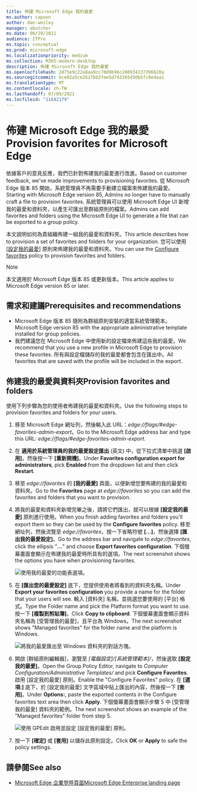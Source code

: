 ```yaml
---
title: 佈建 Microsoft Edge 我的最愛
ms.author: capoon
author: dan-wesley
manager: abutcher
ms.date: 06/29/2021
audience: ITPro
ms.topic: conceptual
ms.prod: microsoft-edge
ms.localizationpriority: medium
ms.collection: M365-modern-desktop
description: 佈建 Microsoft Edge 我的最愛
ms.openlocfilehash: 2d75e9c22a8aa9cc70d8b96c280934137396620a
ms.sourcegitcommit: bce02a5ce2617bb37ee5d743365d50b5fc8e4aa1
ms.translationtype: MT
ms.contentlocale: zh-TW
ms.lasthandoff: 07/09/2021
ms.locfileid: "11642179"
---
```

# <a name="provision-favorites-for-microsoft-edge"></a><span data-ttu-id="283b7-103">佈建 Microsoft Edge 我的最愛</span><span class="sxs-lookup"><span data-stu-id="283b7-103">Provision favorites for Microsoft Edge</span></span>

<span data-ttu-id="283b7-104">依據客戶的意見反應，我們已針對佈建我的最愛進行改進。</span><span class="sxs-lookup"><span data-stu-id="283b7-104">Based on customer feedback, we've made improvements to provisioning favorites.</span></span> <span data-ttu-id="283b7-105">從 Microsoft Edge 版本 85 開始，系統管理員不再需要手動建立檔案來佈建我的最愛。</span><span class="sxs-lookup"><span data-stu-id="283b7-105">Starting with Microsoft Edge version 85, Admins no longer have to manually craft a file to provision favorites.</span></span> <span data-ttu-id="283b7-106">系統管理員可以使用 Microsoft Edge UI 新增我的最愛和資料夾，以產生可匯出至群組原則的檔案。</span><span class="sxs-lookup"><span data-stu-id="283b7-106">Admins can add favorites and folders using the Microsoft Edge UI to generate a file that can be exported to a group policy.</span></span>

<span data-ttu-id="283b7-107">本文說明如何為貴組織佈建一組我的最愛和資料夾。</span><span class="sxs-lookup"><span data-stu-id="283b7-107">This article describes how to provision a set of favorites and folders for your organization.</span></span> <span data-ttu-id="283b7-108">您可以使用 [[設定我的最愛]](//DeployEdge/microsoft-edge-policies#configure-favorites) 原則來佈建我的最愛和資料夾。</span><span class="sxs-lookup"><span data-stu-id="283b7-108">You can use the [Configure favorites](//DeployEdge/microsoft-edge-policies#configure-favorites) policy to provision favorites and folders.</span></span>

> [!NOTE]
> <span data-ttu-id="283b7-109">本文適用於 Microsoft Edge 版本 85 或更新版本。</span><span class="sxs-lookup"><span data-stu-id="283b7-109">This article applies to Microsoft Edge version 85 or later.</span></span>

## <a name="prerequisites-and-recommendations"></a><span data-ttu-id="283b7-110">需求和建議</span><span class="sxs-lookup"><span data-stu-id="283b7-110">Prerequisites and recommendations</span></span>

- <span data-ttu-id="283b7-111">Microsoft Edge 版本 85 隨附為群組原則安裝的適當系統管理範本。</span><span class="sxs-lookup"><span data-stu-id="283b7-111">Microsoft Edge version 85 with the appropriate administrative template installed for group policies.</span></span>
- <span data-ttu-id="283b7-112">我們建議您在 Microsoft Edge 中使用新的設定檔來佈建這些我的最愛。</span><span class="sxs-lookup"><span data-stu-id="283b7-112">We recommend that you use a new profile in Microsoft Edge to provision these favorites.</span></span> <span data-ttu-id="283b7-113">所有與設定檔儲存的我的最愛都會包含在匯出中。</span><span class="sxs-lookup"><span data-stu-id="283b7-113">All favorites that are saved with the profile will be included in the export.</span></span>  

## <a name="provision-favorites-and-folders"></a><span data-ttu-id="283b7-114">佈建我的最愛與資料夾</span><span class="sxs-lookup"><span data-stu-id="283b7-114">Provision favorites and folders</span></span>

<span data-ttu-id="283b7-115">使用下列步驟為您的使用者佈建我的最愛和資料夾。</span><span class="sxs-lookup"><span data-stu-id="283b7-115">Use the following steps to provision favorites and folders for your users.</span></span>

1. <span data-ttu-id="283b7-116">移至 Microsoft Edge 網址列，然後輸入此 URL：*edge://flags/#edge-favorites-admin-export*。</span><span class="sxs-lookup"><span data-stu-id="283b7-116">Go to the Microsoft Edge address bar and type this URL: *edge://flags/#edge-favorites-admin-export*.</span></span>
2. <span data-ttu-id="283b7-117">在 **適用於系統管理員的我的最愛設定匯出** (英文) 中，從下拉式清單中挑選 **[啟用]**，然後按一下 **[重新開機]**。</span><span class="sxs-lookup"><span data-stu-id="283b7-117">Under **Favorites configuration export for administrators**, pick **Enabled** from the dropdown list and then click **Restart**.</span></span>

3. <span data-ttu-id="283b7-118">移至 *edge://favorites* 的 **[我的最愛]** 頁面，以便新增您要佈建的我的最愛和資料夾。</span><span class="sxs-lookup"><span data-stu-id="283b7-118">Go to the **Favorites** page at *edge://favorites* so you can add the favorites and folders that you want to provision.</span></span>

<!--
4. On the **Favorites bar**, click **Add folder**. The folder structure of favorites that are set in the profile you're using will be reflected in the folder you provision for your users. The next screenshot shows "Managed favorites", the folder we'll use to provision favorites.

   ![Add a folder](media/edge-learnmore-provision-favorites/provision-favorites-add-folder.png)

   > [!TIP]
   > Add existing folders that contain favorites you want to provision for your users.

5. Select "Managed favorites" and then click **Add favorite**. The next screenshot shows the favorite we've added.

   ![Add a favorite](media/edge-learnmore-provision-favorites/provision-favorites-add-favorite.png)-->

4. <span data-ttu-id="283b7-119">將我的最愛和資料夾新增完畢之後，請將它們匯出，就可以根據 **[設定我的最愛]** 原則進行使用。</span><span class="sxs-lookup"><span data-stu-id="283b7-119">When you finish adding favorites and folders you'll export them so they can be used by the **Configure favorites** policy.</span></span> <span data-ttu-id="283b7-120">移至網址列，然後流覽至 *edge://favorites*，按一下省略符號 **[...]**，然後選擇 **[匯出我的最愛設定]**。</span><span class="sxs-lookup"><span data-stu-id="283b7-120">Go to the address bar and navigate to *edge://favorites*, click the ellipsis "**…**" and choose **Export favorites configuration**.</span></span> <span data-ttu-id="283b7-121">下個螢幕畫面會顯示在佈建我的最愛時所具有的選項。</span><span class="sxs-lookup"><span data-stu-id="283b7-121">The next screenshot shows the options you have when provisioning favorites.</span></span>

   ![使用我的最愛的功能表選項。](media/edge-learnmore-provision-favorites/provision-favorites-menu-options.png)

5. <span data-ttu-id="283b7-123">在 **[匯出您的最愛設定]** 底下，您提供使用者將看到的資料夾名稱。</span><span class="sxs-lookup"><span data-stu-id="283b7-123">Under **Export your favorites configuration** you provide a name for the folder that your users will see.</span></span> <span data-ttu-id="283b7-124">輸入 [資料夾] 名稱，並挑選您要使用的 [平台] 格式。</span><span class="sxs-lookup"><span data-stu-id="283b7-124">Type the Folder name and pick the Platform format you want to use.</span></span> <span data-ttu-id="283b7-125">按一下 **[複製到剪貼簿]**。</span><span class="sxs-lookup"><span data-stu-id="283b7-125">Click **Copy to clipboard**.</span></span> <span data-ttu-id="283b7-126">下個螢幕畫面會顯示資料夾名稱為 [受管理我的最愛]，且平台為 Windows。</span><span class="sxs-lookup"><span data-stu-id="283b7-126">The next screenshot shows "Managed favorites" for the folder name and the platform is Windows.</span></span>

   ![將我的最愛匯出至 Windows 資料夾的對話方塊。](media/edge-learnmore-provision-favorites/provision-favorites-export.png)

6. <span data-ttu-id="283b7-128">開啟 [群組原則編輯器]，瀏覽至 *[電腦設定]/[系統管理範本]/*，然後選取 **[設定我的最愛]**。</span><span class="sxs-lookup"><span data-stu-id="283b7-128">Open the Group Policy Editor, navigate to *Computer Configuration/Administrative Templates/* and pick **Configure Favorites**.</span></span> <span data-ttu-id="283b7-129">啟用 [設定我的最愛] 原則。</span><span class="sxs-lookup"><span data-stu-id="283b7-129">Enable the "Configure Favorites" policy.</span></span> <span data-ttu-id="283b7-130">在 **[選項:]** 底下，於 [設定我的最愛] 文字區域中貼上匯出的內容，然後按一下 **[套用]**。</span><span class="sxs-lookup"><span data-stu-id="283b7-130">Under **Options:**, paste the exported contents in the Configure favorites text area then click **Apply**.</span></span> <span data-ttu-id="283b7-131">下個螢幕畫面會顯示步驟 5 中 [受管理我的最愛] 資料夾的範例。</span><span class="sxs-lookup"><span data-stu-id="283b7-131">The next screenshot shows an example of the "Managed favorites" folder from step 5.</span></span>

   ![使用 GPEdit 啟用並設定 [設定我的最愛] 原則。](media/edge-learnmore-provision-favorites/provision-favorites-gpedit.png)

7. <span data-ttu-id="283b7-133">按一下 **[確定]** 或 **[套用]** 以儲存此原則設定。</span><span class="sxs-lookup"><span data-stu-id="283b7-133">Click **OK** or **Apply** to safe the policy settings.</span></span>

## <a name="see-also"></a><span data-ttu-id="283b7-134">請參閱</span><span class="sxs-lookup"><span data-stu-id="283b7-134">See also</span></span>

- [<span data-ttu-id="283b7-135">Microsoft Edge 企業登陸頁面</span><span class="sxs-lookup"><span data-stu-id="283b7-135">Microsoft Edge Enterprise landing page</span></span>](https://aka.ms/EdgeEnterprise)